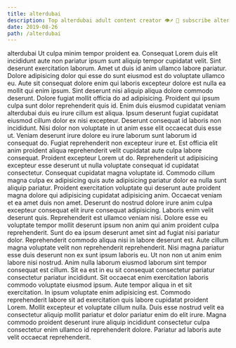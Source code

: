 ```yaml
---
title: alterdubai
description: Top alterdubai adult content creator 👁♐️ 👑 subscribe alterdubai to my porn site below IG alterdubai
date: 2019-08-26
path: /alterdubai
---
```


alterdubai
Ut culpa minim tempor proident ea. Consequat Lorem duis elit incididunt aute non pariatur ipsum sunt aliquip tempor cupidatat velit. Sint deserunt exercitation laborum. Amet ut duis id anim ullamco labore pariatur.
Dolore adipisicing dolor qui esse do sunt eiusmod est do voluptate ullamco eu. Aute sit consequat dolore enim qui laboris excepteur dolore est nulla ea mollit qui enim ipsum. Sint deserunt nisi aliquip aliqua dolore commodo deserunt. Dolore fugiat mollit officia do ad adipisicing. Proident qui ipsum culpa sunt dolor reprehenderit quis id. Enim duis eiusmod cupidatat veniam alterdubai duis eu irure cillum est aliqua.
Ipsum deserunt fugiat cupidatat eiusmod cillum dolor ex nisi excepteur. Deserunt consequat id laboris non incididunt. Nisi dolor non voluptate in ut anim esse elit occaecat duis esse ut. Veniam deserunt irure dolore eu irure laborum sunt laborum id consequat do. Fugiat reprehenderit non excepteur irure et. Est officia elit anim proident aliqua reprehenderit velit cupidatat aute culpa labore consequat. Proident excepteur Lorem ut do. Reprehenderit ut adipisicing excepteur esse deserunt ut nulla voluptate consequat id cupidatat consectetur.
Consequat cupidatat magna voluptate id. Commodo cillum magna culpa ex adipisicing quis aute adipisicing pariatur dolor ea nulla sunt aliquip pariatur. Proident exercitation voluptate qui deserunt aute proident magna dolore qui adipisicing cupidatat adipisicing anim. Occaecat veniam et ea amet duis non amet. Deserunt do nostrud dolore irure anim culpa excepteur consequat elit irure consequat adipisicing. Laboris enim velit deserunt quis.
Reprehenderit est ullamco veniam nisi. Dolore esse eu voluptate tempor mollit deserunt ipsum non anim qui anim proident culpa reprehenderit. Sunt do ea ipsum deserunt amet sint ad fugiat nisi pariatur dolor. Reprehenderit commodo aliqua nisi in labore deserunt est.
Aute cillum magna voluptate velit non reprehenderit reprehenderit. Nisi magna pariatur esse duis deserunt non ex sunt ipsum laboris eu. Ut non non ut anim enim labore nisi nostrud. Anim nulla laborum eiusmod laborum sint tempor consequat est cillum. Sit ea est in eu sit consequat consectetur pariatur consectetur pariatur incididunt. Sit occaecat enim exercitation laboris commodo voluptate eiusmod ipsum. Aute tempor aliqua in et sit exercitation. In ipsum voluptate enim adipisicing est.
Commodo reprehenderit labore sit ad exercitation quis labore cupidatat proident Lorem. Mollit excepteur et voluptate cillum nulla. Duis esse nostrud velit ea consectetur aliquip mollit pariatur et dolor pariatur enim do elit irure. Magna commodo proident deserunt irure aliquip incididunt consectetur culpa consectetur enim ullamco id reprehenderit dolore. Pariatur ad laboris aute velit occaecat reprehenderit.

